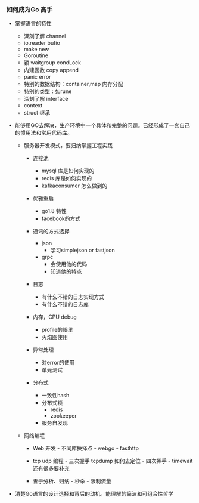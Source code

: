 ### 如何成为Go 高手

- 掌握语言的特性
	- 深刻了解 channel
	- io.reader bufio
	- make new
	- Goroutine
	- 锁 waitgroup condLock 
	- 内建函数 copy append
	- panic error
	- 特别的数据结构：container,map 内存分配
	- 特别的类型：如rune
	- 深刻了解 interface
	- context
	- struct 继承
	
-  能够用GO去解决，生产环境中一个具体和完整的问题。已经形成了一套自己的惯用法和常用代码库。
	- 服务器开发模式，要归纳掌握工程实践
		- 连接池
			- mysql 库是如何实现的
			- redis 库是如何实现的
			- kafkaconsumer 怎么做到的
			
		- 优雅重启
			- go1.8 特性
			- facebook的方式
			
		- 通讯的方式选择
			- json 
				- 学习simplejson or fastjson
			- grpc
				- 会使用他的代码
				- 知道他的特点
			
		- 日志
			- 有什么不错的日志实现方式
			- 有什么不错的日志库
			
		- 内存，CPU debug
			- profile的眼里
			- 火焰图使用
			
		- 异常处理
			- 对error的使用
			- 单元测试
		
		- 分布式
			- 一致性hash 
			- 分布式锁
				- redis
				- zookeeper
			- 服务自发现
		
	- 网络编程
	  - Web 开发
			- 不同库抉择点
			- webgo
			- fasthttp
			
	  - tcp udp 编程
	  		- 三次握手 tcpdump 如何去定位
	  		- 四次挥手
	  		- timewait
	  		还有很多要补充
	  	
	  - 善于分析、归纳
	  		- 秒杀
	  		- 限制流量
	 
			
- 清楚Go语言的设计选择和背后的动机。能理解的简洁和可组合性哲学
 